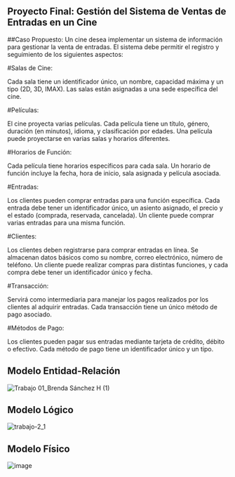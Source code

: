 ## Proyecto Final: Gestión del Sistema de Ventas de Entradas en un Cine

##Caso Propuesto:
Un cine desea implementar un sistema de información para gestionar la venta de entradas. El sistema debe permitir el registro y seguimiento de los siguientes aspectos:

#Salas de Cine:

Cada sala tiene un identificador único, un nombre, capacidad máxima y un tipo (2D, 3D, IMAX). Las salas están asignadas a una sede específica del cine.

#Películas:

El cine proyecta varias películas. Cada película tiene un título, género, duración (en minutos), idioma, y clasificación por edades. Una película puede proyectarse en varias salas y horarios diferentes.

#Horarios de Función:

Cada película tiene horarios específicos para cada sala. Un horario de función incluye la fecha, hora de inicio, sala asignada y película asociada.

#Entradas:

Los clientes pueden comprar entradas para una función específica. Cada entrada debe tener un identificador único, un asiento asignado, el precio y el estado (comprada, reservada, cancelada). Un cliente puede comprar varias entradas para una misma función.

#Clientes:

Los clientes deben registrarse para comprar entradas en línea. Se almacenan datos básicos como su nombre, correo electrónico, número de teléfono. Un cliente puede realizar compras para distintas funciones, y cada compra debe tener un identificador único y fecha.

#Transacción:

Servirá como intermediaria para manejar los pagos realizados por los clientes al adquirir entradas. Cada transacción tiene un único método de pago asociado.

#Métodos de Pago:

Los clientes pueden pagar sus entradas mediante tarjeta de crédito, débito o efectivo. Cada método de pago tiene un identificador único y un tipo.

## Modelo Entidad-Relación
![Trabajo 01_Brenda Sánchez H  (1)](https://github.com/user-attachments/assets/ab36be10-dcdd-47d0-a603-6ccc2466cd6e)

## Modelo Lógico
![trabajo-2_1](https://github.com/user-attachments/assets/0256732c-50cb-4ae2-aed0-35f373fc05db)

## Modelo Físico
![image](https://github.com/user-attachments/assets/1351b0e1-0a77-4121-b7dc-992f3fe5d374)






